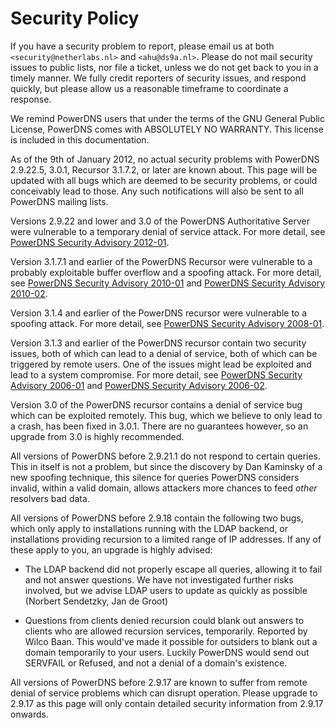 # Security Policy

If you have a security problem to report, please email us at both `<security@netherlabs.nl>` and `<ahu@ds9a.nl>`. Please do not mail security issues to public lists, nor file a ticket, unless we do not get back to you in a timely manner. We fully credit reporters of security issues, and respond quickly, but please allow us a reasonable timeframe to coordinate a response.

We remind PowerDNS users that under the terms of the GNU General Public License, PowerDNS comes with ABSOLUTELY NO WARRANTY. This license is included in this documentation.

As of the 9th of January 2012, no actual security problems with PowerDNS 2.9.22.5, 3.0.1, Recursor 3.1.7.2, or later are known about. This page will be updated with all bugs which are deemed to be security problems, or could conceivably lead to those. Any such notifications will also be sent to all PowerDNS mailing lists.

Versions 2.9.22 and lower and 3.0 of the PowerDNS Authoritative Server were vulnerable to a temporary denial of service attack. For more detail, see [PowerDNS Security Advisory 2012-01](powerdns-advisory-2012-01.md).

Version 3.1.7.1 and earlier of the PowerDNS Recursor were vulnerable to a probably exploitable buffer overflow and a spoofing attack. For more detail, see [PowerDNS Security Advisory 2010-01](powerdns-advisory-2010-01.md "PowerDNS Security Advisory 2010-01: PowerDNS Recursor up to and including 3.1.7.1 can be brought down and probably exploited") and [PowerDNS Security Advisory 2010-02](powerdns-advisory-2010-02.md "PowerDNS Recursor up to and including 3.1.7.1 can be spoofed into accepting bogus data").

Version 3.1.4 and earlier of the PowerDNS recursor were vulnerable to a spoofing attack. For more detail, see [PowerDNS Security Advisory 2008-01](powerdns-advisory-2008-01.md "System random generator can be predicted, leading to the potential to 'spoof' PowerDNS Recursor").

Version 3.1.3 and earlier of the PowerDNS recursor contain two security issues, both of which can lead to a denial of service, both of which can be triggered by remote users. One of the issues might lead be exploited and lead to a system compromise. For more detail, see [PowerDNS Security Advisory 2006-01](powerdns-advisory-2006-01.md "Malformed TCP queries can lead to a buffer overflow which might be exploitable") and [PowerDNS Security Advisory 2006-02](powerdns-advisory-2006-02.md "Zero second CNAME TTLs can make PowerDNS exhaust allocated stack space, and crash").

Version 3.0 of the PowerDNS recursor contains a denial of service bug which can be exploited remotely. This bug, which we believe to only lead to a crash, has been fixed in 3.0.1. There are no guarantees however, so an upgrade from 3.0 is highly recommended.

All versions of PowerDNS before 2.9.21.1 do not respond to certain queries. This in itself is not a problem, but since the discovery by Dan Kaminsky of a new spoofing technique, this silence for queries PowerDNS considers invalid, within a valid domain, allows attackers more chances to feed *other* resolvers bad data.

All versions of PowerDNS before 2.9.18 contain the following two bugs, which only apply to installations running with the LDAP backend, or installations providing recursion to a limited range of IP addresses. If any of these apply to you, an upgrade is highly advised:

 * The LDAP backend did not properly escape all queries, allowing it to fail and not answer questions. We have not investigated further risks involved, but we advise LDAP users to update as quickly as possible (Norbert Sendetzky, Jan de Groot)

 * Questions from clients denied recursion could blank out answers to clients who are allowed recursion services, temporarily. Reported by Wilco Baan. This would've made it possible for outsiders to blank out a domain temporarily to your users. Luckily PowerDNS would send out SERVFAIL or Refused, and not a denial of a domain's existence.

All versions of PowerDNS before 2.9.17 are known to suffer from remote denial of service problems which can disrupt operation. Please upgrade to 2.9.17 as this page will only contain detailed security information from 2.9.17 onwards.
